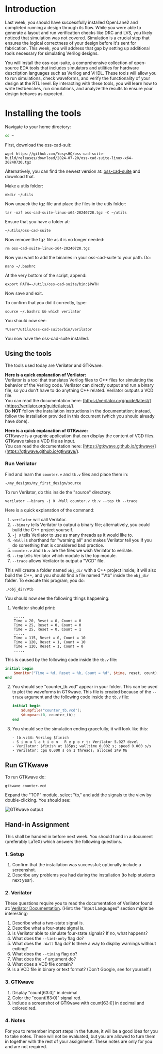# Introduction
Last week, you should have successfully installed OpenLane2 and completed running a design through its flow. While you were able to generate a layout and run verification checks like DRC and LVS, you likely noticed that simulation was not covered. Simulation is a crucial step that ensures the logical correctness of your design before it's sent for fabrication. This week, you will address that gap by setting up additional tools necessary for simulating Verilog designs.

You will install the oss-cad-suite, a comprehensive collection of open-source EDA tools that includes simulators and utilities for hardware description languages such as Verilog and VHDL. These tools will allow you to run simulations, check waveforms, and verify the functionality of your design at the RTL level. By interacting with these tools, you will learn how to write testbenches, run simulations, and analyze the results to ensure your design behaves as expected.

# Installing the tools
Navigate to your home directory:
```bash
cd ~
```

First, download the oss-cad-suit:
```
wget https://github.com/YosysHQ/oss-cad-suite-build/releases/download/2024-07-20/oss-cad-suite-linux-x64-20240720.tgz
```

Alternatively, you can find the newest version at: [oss-cad-suite](https://github.com/YosysHQ/oss-cad-suite-build) and download that.

Make a utils folder:
```
mkdir ~/utils
```

Now unpack the tgz file and place the files in the utils folder:
```
tar -xzf oss-cad-suite-linux-x64-20240720.tgz -C ~/utils
```

Ensure that you have a folder at:
```
~/utils/oss-cad-suite
```

Now remove the tgz file as it is no longer needed:
```
rm oss-cad-suite-linux-x64-20240720.tgz
```

Now you want to add the binaries in your oss-cad-suite to your path. Do:
```
nano ~/.bashrc
```

At the very bottom of the script, append:
```
export PATH=~/utils/oss-cad-suite/bin:$PATH
```

Now save and exit.

To confirm that you did it correctly, type:
```
source ~/.bashrc && which verilator
```

You should now see:
```
*User*/utils/oss-cad-suite/bin/verilator
```

You now have the oss-cad-suite installed.

## Using the tools
The tools used today are Verilator and GTKwave.

**Here is a quick explanation of Verilator:**  
Verilator is a tool that translates Verilog files to C++ files for simulating the behavior of the Verilog code. Verilator can directly output and run a binary file, so you don't have to do anything C++ related. Verilator outputs a VCD file.  
You can read the documentation here: [https://verilator.org/guide/latest/](https://verilator.org/guide/latest/).  
Do **NOT** follow the installation instructions in the documentation; instead, follow the installation provided in this document (which you should already have done).

**Here is a quick explanation of GTKwave:**  
GTKwave is a graphic application that can display the content of VCD files. GTKwave takes a VCD file as input.  
You can read the documentation here: [https://gtkwave.github.io/gtkwave/](https://gtkwave.github.io/gtkwave/).

### Run Verilator

Find and learn the `counter.v` and `tb.v` files and place them in: 
```
~/my_designs/my_first_design/source
```


To run Verilator, do this inside the "source" directory:
```
verilator --binary -j 0 -Wall counter.v tb.v --top tb --trace
```


Here is a quick explanation of the command:
1. `verilator` will call Verilator.
2. `--binary` tells Verilator to output a binary file; alternatively, you could build the C++ project yourself.
3. `-j 0` tells Verilator to use as many threads as it would like to.
4. `-Wall` is shorthand for "warning all" and makes Verilator tell you if you do something that is considered bad practice.
5. `counter.v` and `tb.v` are the files we wish Verilator to verilate.
6. `--top` tells Verilator which module is the top module.
7. `--trace` allows Verilator to output a "VCD" file.

This will create a folder named `obj_dir` with a C++ project inside; it will also build the C++, and you should find a file named "Vtb" inside the `obj_dir` folder. To execute this program, you do:
```
./obj_dir/Vtb
```

You should now see the following things happening:
1. Verilator should print:
```
	..... 	
	Time = 20, Reset = 0, Count = 0
	Time = 25, Reset = 0, Count = 0
	Time = 25, Reset = 0, Count = 1
	.....
	Time = 115, Reset = 0, Count = 10
	Time = 120, Reset = 1, Count = 10
	Time = 120, Reset = 1, Count = 0
	.....
```

This is caused by the following code inside the `tb.v` file:
```verilog
initial begin
    $monitor("Time = %d, Reset = %b, Count = %d", $time, reset, count);
end
```

2. You should see "counter_tb.vcd" appear in your folder. This can be used to plot the waveforms in GTKwave. This file is created because of the `--trace` argument and the following code inside the `tb.v` file:
    ```verilog
    initial begin
        $dumpfile("counter_tb.vcd");
        $dumpvars(0, counter_tb);
    end
    ```

3. You should see the simulation ending gracefully; it will look like this:
    ```
    - tb.v:44: Verilog $finish
    - S i m u l a t i o n   R e p o r t: Verilator 5.027 devel
    - Verilator: $finish at 185ps; walltime 0.002 s; speed 0.000 s/s
    - Verilator: cpu 0.000 s on 1 threads; alloced 249 MB
    ```


## Run GTKwave

To run GTKwave do:

`gtkwave counter.vcd`

Expand the "TOP" module, select "tb," and add the signals to the view by double-clicking. You should see:

![GTKwave output](GTKwave_output.png)

## Hand-in Assignment

This shall be handed in before next week. You should hand in a document (preferably LaTeX) which answers the following questions.

### 1. Setup

1. Confirm that the installation was successful; optionally include a screenshot.
2. Describe any problems you had during the installation (to help students next year).

### 2. Verilator

These questions require you to read the documentation of Verilator found at: [Verilator Documentation](https://verilator.org/guide/latest/).
(Hint: the "Input Languages" section might be interesting)

1. Describe what a two-state signal is.
2. Describe what a four-state signal is.
3. Is Verilator able to simulate four-state signals? If no, what happens?
4. What does the `--lint-only` flag do?
5. What does the `-Wall` flag do? Is there a way to display warnings without exiting?
6. What does the `--timing` flag do?
7. What does the `-f` argument do?
8. What does a VCD file contain?
9. Is a VCD file in binary or text format? (Don't Google, see for yourself.)

### 3. GTKwave

1. Display "count[63:0]" in decimal.
2. Color the "count[63:0]" signal red.
3. Include a screenshot of GTKwave with count[63:0] in decimal and colored red.

### 4. Notes

For you to remember import steps in the future, it will be a good idea for you to take notes. These will not be evaluated, but you are allowed to turn them in together with the rest of your assignment. These notes are only for you and are not required.
